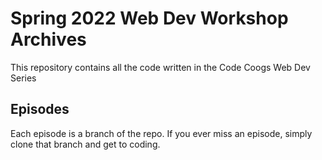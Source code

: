# Spring 2022 Web Dev Workshop Archives
This repository contains all the code written in the Code Coogs Web Dev Series
## Episodes
Each episode is a branch of the repo.
If you ever miss an episode, simply clone that branch and get to coding.
